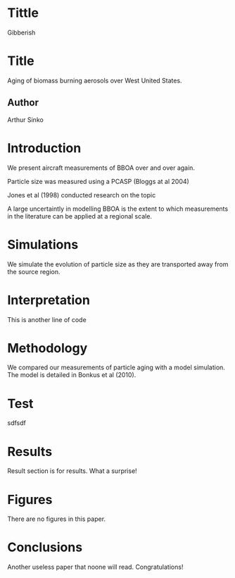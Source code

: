 # Tittle
Gibberish

# Title
Aging of biomass burning aerosols over West United States.

## Author
Arthur Sinko

# Introduction
We present aircraft measurements of BBOA over and over again.

Particle size was measured using a PCASP (Bloggs at al 2004)

Jones et al (1998) conducted research on the topic


A large uncertaintly in modelling BBOA is the extent to which measurements in the literature can be applied at a regional scale.


# Simulations
We simulate the evolution of particle size as they are transported away from the source region.

# Interpretation
This is another line of code


# Methodology
We compared our measurements of particle aging with a model simulation. The model is detailed in Bonkus et al (2010).

# Test
sdfsdf

# Results
Result section is for results. What a surprise!

# Figures
There are no figures in this paper.


# Conclusions
Another useless paper that noone will read. Congratulations!






